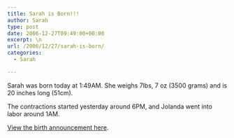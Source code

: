 ```yaml
---
title: Sarah is Born!!!
author: Sarah
type: post
date: 2006-12-27T09:49:00+00:00
excerpt: \n
url: /2006/12/27/sarah-is-born/
categories:
  - Sarah

---
```

Sarah was born today at 1:49AM. She weighs 7lbs, 7 oz (3500 grams) and is 20 inches long (51cm).

The contractions started yesterday around 6PM, and Jolanda went into labor around 1AM.

<a href="http://sarah-blevins.com/images/birth-announcement.jpg" target="_blank">View the birth announcement here</a>.